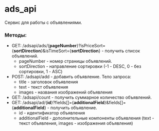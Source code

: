 # ads_api
Сервис для работы с объявлениями.
<h3>Методы:</h3>
<ul>
  <li>GET: /adsapi/ads/{<strong>pageNumber</strong>}?isPriceSort={<strong>sortDirection</strong>}&isTimeSort={<strong>sortDirection</strong>} - 
  получить список объявлений. 
  <ul>
    <li>pageNumber - номер страницы объявлений. </li>
    <li>sortDirection - направление сортировки (-1 - DESC, 0 - без сортировки, 1 - ASC)</li>
  </ul>
  </li>
  
  <li>POST: /adsapi/add - добавить объявление. Тело запроса:  
  <ul>
    <li>title - заголовок объявления</li>
    <li>text - текст объявления</li>
    <li>images - названия изображений объявления</li>
  </ul></li>
  <li>GET: /adsapi/count - получить суммарное количество объявлений.</li>
  
  <li>GET: /adsapi/ad/{<strong>id</strong>}?fields[]={<strong>additionalField</strong>}&fields[]={<strong>additionalField</strong>} - получить объявление.
  <ul>
    <li>id - идентификатор объявления</li>
    <li>additionalField - дополнительные компоненты объявления (text - текст объявления,  images - изображения объявления) </li>
  </ul></li>
  </li>
</ul>
